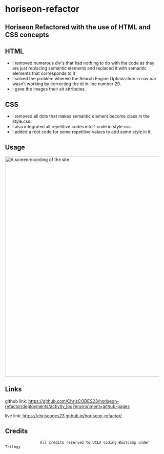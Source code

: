 # horiseon-refactor



## Horiseon Refactored with the use of HTML and CSS concepts


 ## HTML

- I removed numerous div's that had nothing to do with the code as they are just replacing semantic elements and replaced it with semantic elements that corresponds to it
- I solved the problem wherein the Search Engine Optimization in nav bar wasn't working by correcting the id in line number 29.
- I gave the images their alt attributes.




 ## CSS
 
 
 
 - I removed all dots that makes semantic element become class in the style.css. 
 - I also integrated all repetitive codes into 1 code in style.css. 
 - I added a root code for some repetitive values to add some style in it. 

 ## Usage


 <img src="./ezgif-3-9af1c03331.gif" alt="A screenrecording of the site" height="720px">
 
 ## Links
 
 
github link: https://github.com/ChrisCODES23/horiseon-refactor/deployments/activity_log?environment=github-pages

live link: https://chriscodes23.github.io/horiseon-refactor/




 ## Credits

                    All credits reserved to UCLA Coding Bootcamp under Trilogy


